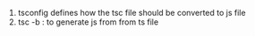 1. tsconfig defines how the tsc file should be converted to js file
2.  tsc -b : to generate js from from ts file